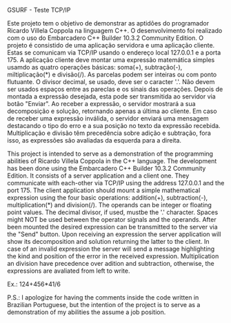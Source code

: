GSURF - Teste TCP/IP

Este projeto tem o objetivo de demonstrar as aptidões do programador Ricardo Villela Coppola na linguagem C++.
O desenvolvimento foi realizado com o uso do Embarcadero C++ Builder 10.3.2 Community Edition.
O projeto é consistido de uma aplicação servidora e uma aplicação cliente.
Estas se comunicam via TCP/IP usando o endereço local 127.0.0.1 e a porta 175.
A aplicação cliente deve montar uma expressão matemática simples usamdo as quatro operações básicas: soma(+), subtração(-),
miltiplicação(*) e divisão(/).
As parcelas podem ser inteiras ou com ponto flutuante. O divisor decimal, se usado, deve ser o caracter '.'. Não devem ser usados
espaços entre as pareclas e os sinais das operações.
Depois de montada a expressão desejada, esta pode ser transmitida ao servidor via botão "Enviar".
Ao receber a expressão, o servidor mostrará a sua decomposição e solução, retornando apenas a última ao cliente.
Em caso de receber uma expressão inválida, o servidor enviará uma mensagem destacando o tipo do erro e a sua posição no texto da
expressão recebida. Multiplicação e divisão têm precedência sobre adição e subtração, fora isso, as expressões são avaliadas
da esquerda para a direita.

This project is intended to serve as a demonstration of the programming abilities of Ricardo Villela Coppola in the C++ language.
The development has been done using the Embarcadero C++ Builder 10.3.2 Community Edition.
It consists of a server application and a client one. They communicate with each-other via TCP/IP using the address 127.0.0.1 and
the port 175.
The client application should mount a simple mathematical expression using the four basic operations: addition(+), subtraction(-),
multiplication(*) and division(/).
The operands can be integer or floating point values. The decimal divisor, if used, mustbe the '.' character. Spaces might NOT be
used between the operator signals and the operands.
After been mounted the desired expression can be transmitted to the server via the "Send" button.
Upon receiving an expression the server application will show its decomposition and solution returning the latter to the client.
In case of an invalid expression the server will send a message highlighting the kind and position of the error in the received
expression. Multiplication an division have precedence over adition and subtraction, otherwise, the expressions are avaliated from
left to write.

Ex.: 124+456*41/6

P.S.: I apologize for having the comments inside the code written in Brazilian Portuguese, but the intention of the project is to
serve as a demonstration of my abilities the assume a job position.
